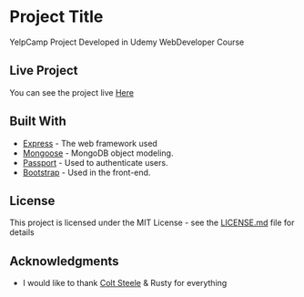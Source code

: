 # Project Title

YelpCamp Project Developed in Udemy WebDeveloper Course

## Live Project

You can see the project live [Here](https://young-plains-68596.herokuapp.com/)

## Built With

* [Express](http://expressjs.com/) - The web framework used
* [Mongoose](https://mongoosejs.com/) - MongoDB object modeling.
* [Passport](http://www.passportjs.org/) - Used to authenticate users.
* [Bootstrap](https://getbootstrap.com/) - Used in the front-end.

## License

This project is licensed under the MIT License - see the [LICENSE.md](LICENSE.md) file for details

## Acknowledgments

* I would like to thank [Colt Steele](https://github.com/Colt) & Rusty for everything